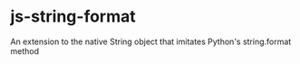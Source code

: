 js-string-format
================

An extension to the native String object that imitates Python's string.format method
